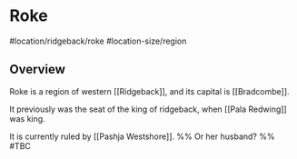 # Roke
#location/ridgeback/roke #location-size/region

## Overview
Roke is a region of western [[Ridgeback]], and its capital is [[Bradcombe]].

It previously was the seat of the king of ridgeback, when [[Pala Redwing]] was king.

It is currently ruled by [[Pashja Westshore]]. %% Or her husband? %% #TBC